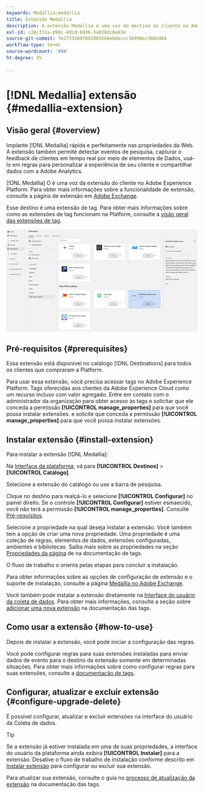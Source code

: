 ```yaml
---
keywords: Medallia;medallia
title: Extensão Medallia
description: A extensão Medallia é uma voz do destino do cliente no Adobe Experience Platform. Para obter mais informações sobre a funcionalidade de extensão, consulte a página de extensão no Adobe Exchange.
exl-id: c28cf31a-890c-4dcd-b936-5a030dc6e83e
source-git-commit: 7e27735697882065566ebdeccc36998ec368e404
workflow-type: tm+mt
source-wordcount: '494'
ht-degree: 3%

---
```


# [!DNL Medallia] extensão {#medallia-extension}

## Visão geral {#overview}

Implante [!DNL Medallia] rápida e perfeitamente nas propriedades da Web. A extensão também permite detectar eventos de pesquisa, capturar o feedback de clientes em tempo real por meio de elementos de Dados, usá-lo em regras para personalizar a experiência de seu cliente e compartilhar dados com a Adobe Analytics.

[!DNL Medallia] O é uma voz da extensão do cliente no Adobe Experience Platform. Para obter mais informações sobre a funcionalidade de extensão, consulte a página de extensão em [Adobe Exchange](https://exchange.adobe.com/experiencecloud.details.103279.medallia-for-adobe-launch.html).

Esse destino é uma extensão de tag. Para obter mais informações sobre como as extensões de tag funcionam na Platform, consulte a [visão geral das extensões de tag](../launch-extensions/overview.md).

![Extensão Medallia](../../assets/catalog/voice/medallia/catalog.png)

## Pré-requisitos {#prerequisites}

Essa extensão está disponível no catálogo [!DNL Destinations] para todos os clientes que compraram a Platform.

Para usar essa extensão, você precisa acessar tags no Adobe Experience Platform. Tags oferecidas aos clientes da Adobe Experience Cloud como um recurso incluso com valor agregado. Entre em contato com o administrador da organização para obter acesso às tags e solicitar que ele conceda a permissão **[!UICONTROL manage_properties]** para que você possa instalar extensões. e solicite que conceda a permissão **[!UICONTROL manage_properties]** para que você possa instalar extensões.

## Instalar extensão {#install-extension}

Para instalar a extensão [!DNL Medallia]:

Na [Interface da plataforma](http://platform.adobe.com/), vá para **[!UICONTROL Destinos]** > **[!UICONTROL Catálogo]**.

Selecione a extensão do catálogo ou use a barra de pesquisa.

Clique no destino para realçá-lo e selecione **[!UICONTROL Configurar]** no painel direito. Se o controle **[!UICONTROL Configurar]** estiver esmaecido, você não terá a permissão **[!UICONTROL manage_properties]**. Consulte [Pré-requisitos](#prerequisites).

Selecione a propriedade na qual deseja instalar a extensão. Você também tem a opção de criar uma nova propriedade. Uma propriedade é uma coleção de regras, elementos de dados, extensões configuradas, ambientes e bibliotecas. Saiba mais sobre as propriedades na seção [Propriedades da página](../../../tags/ui/administration/companies-and-properties.md#properties-page) de na documentação de tags.

O fluxo de trabalho o orienta pelas etapas para concluir a instalação.

Para obter informações sobre as opções de configuração de extensão e o suporte de instalação, consulte a página [Medallia no Adobe Exchange](https://exchange.adobe.com/experiencecloud.details.103279.medallia-for-adobe-launch.html).

Você também pode instalar a extensão diretamente na [Interface do usuário da coleta de dados](https://experience.adobe.com/#/data-collection/). Para obter mais informações, consulte a seção sobre [adicionar uma nova extensão](../../../tags/ui/managing-resources/extensions/overview.md#add-a-new-extension) na documentação das tags.

## Como usar a extensão {#how-to-use}

Depois de instalar a extensão, você pode iniciar a configuração das regras.

Você pode configurar regras para suas extensões instaladas para enviar dados de evento para o destino da extensão somente em determinadas situações. Para obter mais informações sobre como configurar regras para suas extensões, consulte a [documentação de tags](../../../tags/ui/managing-resources/rules.md).

## Configurar, atualizar e excluir extensão {#configure-upgrade-delete}

É possível configurar, atualizar e excluir extensões na interface do usuário da Coleta de dados.

>[!TIP]
>
>Se a extensão já estiver instalada em uma de suas propriedades, a interface do usuário da plataforma ainda exibirá **[!UICONTROL Instalar]** para a extensão. Desative o fluxo de trabalho de instalação conforme descrito em [Instalar extensão](#install-extension) para configurar ou excluir sua extensão.

Para atualizar sua extensão, consulte o guia no [processo de atualização da extensão](../../../tags/ui/managing-resources/extensions/extension-upgrade.md) na documentação das tags.
